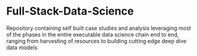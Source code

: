 # Full-Stack-Data-Science
Repository containing self built case studies and analysis leveraging most of the phases in the entire executable data science chain end to end, ranging from harvesting of resources to building cutting edge deep dive data models.
